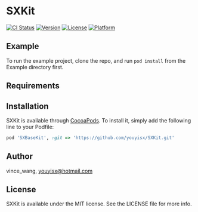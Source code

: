 # SXKit

[![CI Status](https://img.shields.io/travis/vince_wang/SXKit.svg?style=flat)](https://travis-ci.org/vince_wang/SXKit)
[![Version](https://img.shields.io/cocoapods/v/SXKit.svg?style=flat)](https://cocoapods.org/pods/SXKit)
[![License](https://img.shields.io/cocoapods/l/SXKit.svg?style=flat)](https://cocoapods.org/pods/SXKit)
[![Platform](https://img.shields.io/cocoapods/p/SXKit.svg?style=flat)](https://cocoapods.org/pods/SXKit)

## Example

To run the example project, clone the repo, and run `pod install` from the Example directory first.

## Requirements

## Installation

SXKit is available through [CocoaPods](https://cocoapods.org). To install
it, simply add the following line to your Podfile:

```ruby
pod 'SXBaseKit', :git => 'https://github.com/youyisx/SXKit.git'
```

## Author

vince_wang, youyisx@hotmail.com

## License

SXKit is available under the MIT license. See the LICENSE file for more info.
